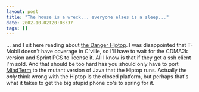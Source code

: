 ```yaml
---
layout: post
title: "The house is a wreck... everyone elses is a sleep..."
date: 2002-10-02T20:03:37
tags: []
---
```


... and I sit here reading about [the Danger Hiptop][1]. I was disappointed that T-Mobil doesn't have coverage in C'ville, so I'll have to wait for the CDMA2k version and Sprint PCS to license it. All I know is that if they get a ssh client I'm sold. And that should be too hard has you should only have to port [MindTerm][2] to the mutant version of Java that the Hiptop runs. Actually the *only* think wrong with the Hiptop is the closed platform, but perhaps that's what it takes to get the big stupid phone co's to spring for it. 

   [1]: http://www.bedope.com/mike/hiptop/
   [2]: http://www.appgate.com/mindterm/



